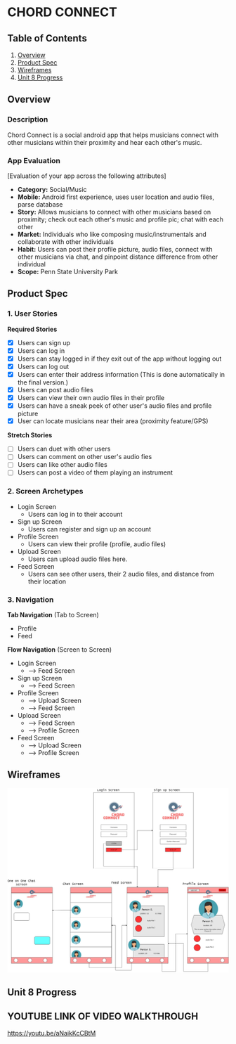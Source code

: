 # CHORD CONNECT

## Table of Contents
1. [Overview](#Overview)
1. [Product Spec](#Product-Spec)
1. [Wireframes](#Wireframes)
1. [Unit 8 Progress](#Unit-8-Progress)

## Overview

### Description
Chord Connect is a social android app that helps musicians connect with other musicians within their proximity and hear each other's music.

### App Evaluation
[Evaluation of your app across the following attributes]
- **Category:** Social/Music
- **Mobile:** Android first experience, uses user location and audio files, parse database
- **Story:** Allows musicians to connect with other musicians based on proximity; check out each other's music and profile pic; chat with each other 
- **Market:** Individuals who like composing music/instrumentals and collaborate with other individuals
- **Habit:** Users can post their profile picture, audio files, connect with other musicians via chat, and pinpoint distance difference from other individual
- **Scope:** Penn State University Park

## Product Spec

### 1. User Stories

**Required Stories**

* [x] Users can sign up
* [x] Users can log in 
* [x] Users can stay logged in if they exit out of the app without logging out
* [x] Users can log out
* [x] Users can enter their address information (This is done automatically in the final version.)
* [x] Users can post audio files 
* [x] Users can view their own audio files in their profile
* [x] Users can have a sneak peek of other user's audio files and profile picture
* [x] User can locate musicians near their area (proximity feature/GPS)

**Stretch Stories**

* [ ] Users can duet with other users
* [ ] Users can comment on other user's audio fies
* [ ] Users can like other audio files
* [ ] Users can post a video of them playing an instrument

### 2. Screen Archetypes

* Login Screen
   * Users can log in to their account
* Sign up Screen
   * Users can register and sign up an account
* Profile Screen
   * Users can view their profile (profile, audio files)
* Upload Screen
   * Users can upload audio files here.
* Feed Screen
   * Users can see other users, their 2 audio files, and distance from their location

### 3. Navigation

**Tab Navigation** (Tab to Screen)

* Profile
* Feed

**Flow Navigation** (Screen to Screen)

* Login Screen
   * --> Feed Screen
* Sign up Screen
   * --> Feed Screen
* Profile Screen
   * --> Upload Screen
   * --> Feed Screen
* Upload Screen
   * --> Feed Screen
   * --> Profile Screen
* Feed Screen
   * --> Upload Screen
   * --> Profile Screen

## Wireframes

<img src="wireframe.jpg" width=600>

## Unit 8 Progress


## YOUTUBE LINK OF VIDEO WALKTHROUGH

https://youtu.be/aNaikKcCBtM

